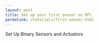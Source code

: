 ```yaml
---
layout: post
title: Set up your first sensor on RPi
permalink: /tutorials/first-sensor.html
---
```


Set Up Binary Sensors and Actuators
